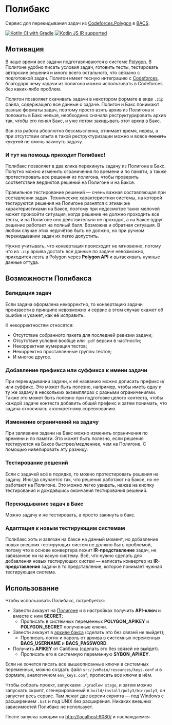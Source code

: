 # Полибакс

Сервис для перекидывания задач из [Codeforces.Polygon][Polygon] в [BACS].

[![Kotlin CI with Gradle](https://github.com/jvmusin/poly3/actions/workflows/gradle-build.yml/badge.svg)](https://github.com/jvmusin/poly3/actions/workflows/gradle-build.yml)
[![Kotlin JS IR supported](https://img.shields.io/badge/Kotlin%2FJS-IR%20supported-yellow)](https://kotl.in/jsirsupported)

## Мотивация

В наше время все задачи подготавливаются в системе [Polygon]. В Полигоне удобно писать условия
задач, готовить тесты, тестировать авторские решения и много всего остального, что связано с
подготовкой задач. Полигон имеет тесную интеграцию с [Codeforces], благодаря чему задачи из полигона
можно использовать в Codeforces без каких-либо проблем.

Полигон позволяет скачивать задачи в некотором формате в виде `.zip` файла, содержащего все данные о
задаче. Полигон и Бакс понимают разные форматы задач, поэтому просто взять архив из Полигона и
положить в Бакс нельзя, необходимо сначала реструктурировать архив так, чтобы его понял Бакс, и уже
потом закидывать этот архив в Бакс.

Вся эта работа абсолютно бессмысленна, отнимает время, нервы, а при отсутствии опыта в такой
реструктуризации можно и вовсе ~~поехать кукухой~~ не смочь закинуть задачу.

### И тут на помощь приходит Полибакс!

Полибакс позволяет в два клика перекинуть задачу из Полигона в Бакс. Попутно можно изменить
ограничения по времени и по памяти, а также протестировать все решения из полигона, чтобы проверить
соответствие вердиктов решений на Полигоне и на Баксе.

Правильное тестирование решений — очень важная составляющая при составлении задач. Технические
характеристики системы, на которой тестируются решения на Полигоне разнятся с этими же
характеристиками на Баксе, поэтому при недосмотре таких мелочей может произойти ситуация, когда
решение не должно проходить все тесты, и на Полигоне оно действительно не проходит, а на Баксе вдруг
решение работает на полный балл. Возможна и обратная ситуация. В любом случае этих недочётов быть не
должно, но при ручном перекидывании задач их легко допустить.

Нужно учитывать, что конвертация происходит не мгновенно, потому что из `.zip` архива достать все
данные по задаче невозможно, приходится лезть в Polygon через **Polygon API** и вытаскивать нужные
данные оттуда.

## Возможности Полибакса

### Валидация задач

Если задача оформлена некорректно, то конвертацию задачи произвести в принципе невозможно и сервис в
этом случае скажет об ошибке и укажет, как её исправить.

К некорректностям относятся:

* Отсутствие собранного пакета для последней ревизии задачи;
* Отсутствие условия вообще или `.pdf` версии в частности;
* Некорректная нумерация тестов;
* Некорректно проставленные группы тестов;
* И многое другое.

### Добавление префикса или суффикса к имени задачи

При перекидывании задачи, к её названию можно дописать префикс и/или суффикс. Это может быть
полезно, например, чтобы иметь одну и ту же задачу в нескольких экземплярах с разными ограничениями.
Также это может быть полезно при подготовке целого контеста, чтобы каждой задаче контеста добавить
общий префикс и затем понимать, что задача относилась к конкретному соревнованию.

### Изменение ограничений на задачу

При заливании задачи на Бакс можно изменить ограничения по времени и по памяти. Это может быть
полезно, если решения тестируются на Баксе быстрее/медленнее, чем на Полигоне. С помощью
нивелировать эту разницу.

### Тестирование решений

Если с задачей всё в порядке, то можно протестировать решения на задачу. Иногда случается так, что
решения работают на Баксе, но не работают на Полигоне. Это можно легко увидеть, нажав на кнопку
тестирования и дождавшись окончания тестирования решений.

### Перекидывание задач в Бакс

Можно задачу и не тестировать, а просто закинуть в бакс.

### Адаптация к новым тестирующим системам

Полибакс хоть и завязан на баксе на данный момент, но добавление новых внешних тестирующих систем не
должно быть проблемой, потому что в основе конвертера лежит **IR-представление** задач, не
завязанное ни на какую систему. Всё, что нужно сделать для добавления новых тестирующих систем —
написать конвертер из **IR-представления** задачи в то представление, которое понимает нужная
тестирующая система.

## Использование

Чтобы использовать Полибакс, потребуется:

* Завести аккаунт на [Полигоне][Polygon] и в настройках получить **API-ключ** и вместе с ним
  **SECRET**;
    * Прописать в системных переменных **POLYGON_APIKEY** и **POLYGON_SECRET** полученные ключи.
* Завести аккаунт в [архиве бакса][BACS.ARCHIVE] (сделать это без связей не выйдет);
    * Прописать логин и пароль от архива в системных переменных **BACS_USERNAME** и
      **BACS_PASSWORD**.
* Получить **APIKEY** от Сайбона (сделать это без связей не выйдет).
    * Прописать его в системную переменную **SYBON_APIKEY**.

Если не хочется писать все вышеописанные ключи в системных переменных, можно создать
файл `src/jvmMain/resources/keys.conf` и в формате, аналогичном `env_keys.conf`, прописать все ключи
в нём.

Чтобы собрать проект, запускаем `./gradlew stage`, и затем можно запускать скрипт, сгенерированный
в `build/install/poly3/bin/poly3`, он запустит весь сервис. Там лежат две версии скрипта — под
Windows с расширением `.bat` и под UNIX без расширения. Никаких внешних зависимостей Полибакс не
использует.

После запуска заходим на [http://localhost:8080/](http://localhost:8080/) и наслаждаемся.

[Polygon]: https://polygon.codeforces.com/

[BACS]: https://bacs.cs.istu.ru/

[Codeforces]: https://codeforces.com/

[BACS.ARCHIVE]: https://archive.bacs.cs.istu.ru/